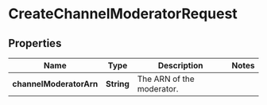 

# CreateChannelModeratorRequest


## Properties

| Name | Type | Description | Notes |
|------------ | ------------- | ------------- | -------------|
|**channelModeratorArn** | **String** | The ARN of the moderator. |  |



